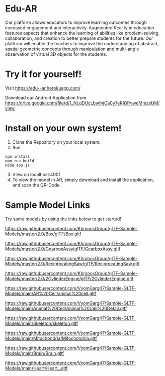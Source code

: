 # Edu-AR
Our platform allows educators to improve learning outcomes through increased engagement and interactivity. Augmented Reality in education features aspects that enhance the learning of abilities like problem-solving, collaboration, and creation to better prepare students for the future. Our platform will enable the teachers to improve the understanding of abstract, spatial geometric concepts through manipulation and multi-angle observation of virtual 3D objects for the students.

# Try it for yourself!
Visit https://edu--ar.herokuapp.com/

Download our Android Application from https://drive.google.com/file/d/1_NLqDUcLbwfvjCa0y7eRIOPvweMmzsUM/view

# Install on your own system!
1. Clone the Repository on your local system.
2. Run
```
npm install
npm run build
node app.js
```
3. View on localhost:4001
4. To view the model in AR, simply download and install the application, and scan the QR-Code.

# Sample Model Links
Try some models by using the links below to get started!

https://raw.githubusercontent.com/KhronosGroup/glTF-Sample-Models/master/2.0/Box/glTF/Box.gltf

https://raw.githubusercontent.com/KhronosGroup/glTF-Sample-Models/master/2.0/GearboxAssy/glTF/GearboxAssy.gltf

https://raw.githubusercontent.com/KhronosGroup/glTF-Sample-Models/master/2.0/ReciprocatingSaw/glTF/ReciprocatingSaw.gltf

https://raw.githubusercontent.com/KhronosGroup/glTF-Sample-Models/master/2.0/2CylinderEngine/glTF/2CylinderEngine.gltf

https://raw.githubusercontent.com/VyomGarg47/Sample-GLTF-Models/main/AR%20Cell/animal%20cell.gltf

https://raw.githubusercontent.com/VyomGarg47/Sample-GLTF-Models/main/Animal%20Cell/Animal%20Cell%20Detail.gltf

https://raw.githubusercontent.com/VyomGarg47/Sample-GLTF-Models/main/Skeleton/skeleton.gltf

https://raw.githubusercontent.com/VyomGarg47/Sample-GLTF-Models/main/Mitochondria/Mitochondria.gltf

https://raw.githubusercontent.com/VyomGarg47/Sample-GLTF-Models/main/Brain/Brain.gltf

https://raw.githubusercontent.com/VyomGarg47/Sample-GLTF-Models/main/Heart/Heart_.gltf
